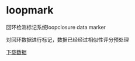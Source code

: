 # loopmark
回环检测标记系统loopclosure data marker

对回环数据进行标记，数据已经经过相似性评分预处理

[下载数据](https://drive.google.com/file/d/1g8nva7UldDAIRAvUC5MGXGbl1ucXmyuy/view?usp=sharing)
